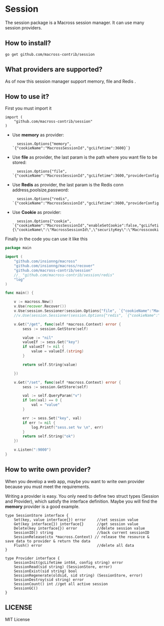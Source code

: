 Session
==============

The session package is a Macross session manager. It can use many session providers.

## How to install?

	go get github.com/macross-contrib/session


## What providers are supported?

As of now this session manager support memory, file and Redis .


## How to use it?

First you must import it

	import (
		"github.com/macross-contrib/session"
	)


* Use **memory** as provider:

        session.Options{"memory", `{"cookieName":"MacrossSessionId","gcLifetime":3600}`}

* Use **file** as provider, the last param is the path where you want file to be stored:

	    session.Options{"file", `{"cookieName":"MacrossSessionId","gcLifetime":3600,"providerConfig":"./data/session"}`}

* Use **Redis** as provider, the last param is the Redis conn address,poolsize,password:

		session.Options{"redis", `{"cookieName":"MacrossSessionId","gcLifetime":3600,"providerConfig":"127.0.0.1:6379,100,macross"}`}

* Use **Cookie** as provider:

		session.Options{"cookie", `{"cookieName":"MacrossSessionId","enableSetCookie":false,"gcLifetime":3600,"providerConfig":"{\"cookieName\":\"MacrossSessionId\",\"securityKey\":\"Macrosscookiehashkey\"}"}`}


Finally in the code you can use it like this

```go
package main

import (
	"github.com/insionng/macross"
	"github.com/insionng/macross/recover"
	"github.com/macross-contrib/session"
	//_ "github.com/macross-contrib/session/redis"
	"log"
)

func main() {

	v := macross.New()
	v.Use(recover.Recover())
	v.Use(session.Sessioner(session.Options{"file", `{"cookieName":"MacrossSessionId","gcLifetime":3600,"providerConfig":"./data/session"}`}))
	//v.Use(session.Sessioner(session.Options{"redis", `{"cookieName":"MacrossSessionId","gcLifetime":3600,"providerConfig":"127.0.0.1:6379"}`}))

	v.Get("/get", func(self *macross.Context) error {
		sess := session.GetStore(self)

		value := "nil"
		valueIf := sess.Get("key")
		if valueIf != nil {
			value = valueIf.(string)
		}

		return self.String(value)

	})

	v.Get("/set", func(self *macross.Context) error {
		sess := session.GetStore(self)

		val := self.QueryParam("v")
		if len(val) == 0 {
			val = "value"
		}

		err := sess.Set("key", val)
		if err != nil {
			log.Printf("sess.set %v \n", err)
		}
		return self.String("ok")
	})

	v.Listen(":9000")
}
```


## How to write own provider?

When you develop a web app, maybe you want to write own provider because you must meet the requirements.

Writing a provider is easy. You only need to define two struct types
(Session and Provider), which satisfy the interface definition.
Maybe you will find the **memory** provider is a good example.

	type SessionStore interface {
		Set(key, value interface{}) error     //set session value
		Get(key interface{}) interface{}      //get session value
		Delete(key interface{}) error         //delete session value
		SessionID() string                    //back current sessionID
		SessionRelease(ctx *macross.Context) // release the resource & save data to provider & return the data
		Flush() error                         //delete all data
	}

	type Provider interface {
		SessionInit(gcLifetime int64, config string) error
		SessionRead(sid string) (SessionStore, error)
		SessionExist(sid string) bool
		SessionRegenerate(oldsid, sid string) (SessionStore, error)
		SessionDestroy(sid string) error
		SessionCount() int //get all active session
		SessionGC()
	}


## LICENSE

MIT License
